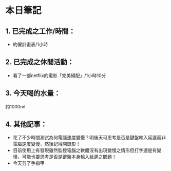 # 本日筆記
## 1. 已完成之工作/時間：
- 約僱計畫表/1小時

## 2. 已完成之休閒活動：
- 看了一部netflix的電影「完美絕配」/1小時10分

## 3. 今天喝的水量：
約1000ml

## 4. 其他記事：
- 花了不少時間測試為何電腦速度變慢？明後天可思考是否是鍵盤輸入延遲而非電腦速度變慢，然後記得開錄影！
- 目前使用上有發現雖然監控電腦之軟體沒有出現變慢之情形但打字還是有變慢，可能也要思考是否是鍵盤本身輸入延遲之問題！
- 今天剪了手指甲





